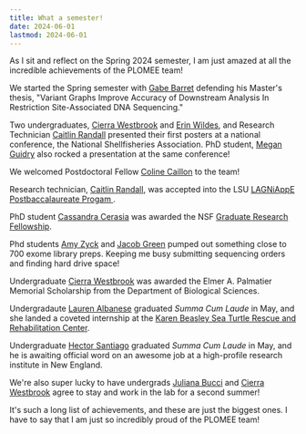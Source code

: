 ```yaml
---
title: What a semester!
date: 2024-06-01
lastmod: 2024-06-01
---
```


As I sit and reflect on the Spring 2024 semester, I am just amazed at all the incredible achievements of the PLOMEE team!  

We started the Spring semester with [Gabe Barret](/author/gabriel-barrett) defending his Master's thesis, "Variant Graphs Improve Accuracy of Downstream Analysis
In Restriction Site-Associated DNA Sequencing."

Two undergraduates, [Cierra Westbrook](/author/cierra-westbrook) and [Erin Wildes](/author/erin-wildes), and Research Technician [Caitlin Randall](/author/caitlin-randall) presented their first posters at a national conference, the National Shellfisheries Association.  PhD student, [Megan Guidry](/author/megan-guidry) also rocked a presentation at the same conference!

We welcomed Postdoctoral Fellow [Coline Caillon](/author/coline-caillon) to the team!

Research technician, [Caitlin Randall](/author/caitlin-randall), was accepted into the LSU [LAGNiAppE Postbaccalaureate Progam ](https://www.lsu.edu/science/biosci/programs/postbacc-research/index.php).

PhD student [Cassandra Cerasia](/author/cassandra-cerasia) was awarded the NSF [Graduate Research Fellowship](https://www.nsfgrfp.org/).

Phd students [Amy Zyck](/author/amy-zyck) and [Jacob Green](/author/jacob-green) pumped out something close to 700 exome library preps.  Keeping me busy submitting sequencing orders and finding hard drive space!

Undergraduate [Cierra Westbrook](/author/cierra-westbrook) was awarded the Elmer A. Palmatier Memorial Scholarship from the Department of Biological Sciences.

Undergradaute [Lauren Albanese](/author/lauren-albanese) graduated *Summa Cum Laude* in May, and she landed a coveted internship at the [Karen Beasley Sea Turtle
Rescue and Rehabilitation Center](https://www.seaturtlehospital.org/).

Undergraduate [Hector Santiago](/author/hector-santiago) graduated *Summa Cum Laude* in May, and he is awaiting official word on an awesome job at a high-profile research institute in New England.

We're also super lucky to have undergrads [Juliana Bucci](/author/juliana-bucci) and [Cierra Westbrook](/author/cierra-westbrook) agree to stay and work in the lab for a second summer!

It's such a long list of achievements, and these are just the biggest ones.  I have to say that I am just so incredibly proud of the PLOMEE team! 
